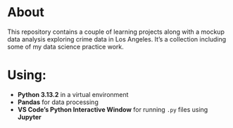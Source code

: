 # About
This repository contains a couple of learning projects along with a mockup data analysis exploring crime data in Los Angeles. It’s a collection including some of my data science practice work.

# Using:  
- **Python 3.13.2** in a virtual environment
- **Pandas** for data processing  
- **VS Code’s Python Interactive Window** for running `.py` files using **Jupyter**  
